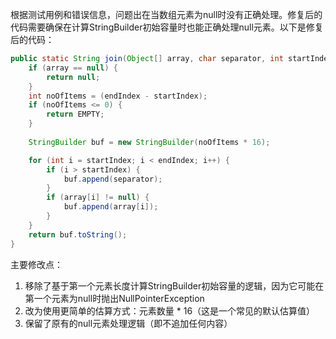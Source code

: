 根据测试用例和错误信息，问题出在当数组元素为null时没有正确处理。修复后的代码需要确保在计算StringBuilder初始容量时也能正确处理null元素。以下是修复后的代码：

```java
public static String join(Object[] array, char separator, int startIndex, int endIndex) {
    if (array == null) {
        return null;
    }
    int noOfItems = (endIndex - startIndex);
    if (noOfItems <= 0) {
        return EMPTY;
    }
    
    StringBuilder buf = new StringBuilder(noOfItems * 16);

    for (int i = startIndex; i < endIndex; i++) {
        if (i > startIndex) {
            buf.append(separator);
        }
        if (array[i] != null) {
            buf.append(array[i]);
        }
    }
    return buf.toString();
}
```

主要修改点：
1. 移除了基于第一个元素长度计算StringBuilder初始容量的逻辑，因为它可能在第一个元素为null时抛出NullPointerException
2. 改为使用更简单的估算方式：元素数量 * 16（这是一个常见的默认估算值）
3. 保留了原有的null元素处理逻辑（即不追加任何内容）